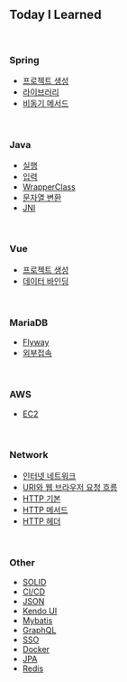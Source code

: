 ## Today I Learned  

<br>  

### Spring
- [프로젝트 생성](https://github.com/KEJ94/TIL/blob/main/Spring/프로젝트_생성.md)
- [라이브러리](https://github.com/KEJ94/TIL/blob/main/Spring/라이브러리.md)
- [비동기 메서드](https://github.com/KEJ94/TIL/blob/main/Spring/비동기_메서드.md)
<br>  

### Java
- [실행](https://github.com/KEJ94/TIL/blob/main/Java/실행.md)
- [입력](https://github.com/KEJ94/TIL/blob/main/Java/입력.md)
- [WrapperClass](https://github.com/KEJ94/TIL/blob/main/Java/WrapperClass.md)
- [문자열 변환](https://github.com/KEJ94/TIL/blob/main/Java/문자열_변환.md)
- [JNI](https://github.com/KEJ94/TIL/blob/main/Java/JNI.md)
<br>

### Vue
- [프로젝트 생성](https://github.com/KEJ94/TIL/blob/main/Vue/프로젝트_생성.md)
- [데이터 바인딩](https://github.com/KEJ94/TIL/blob/main/Vue/데이터_바인딩.md)
<br>

### MariaDB
- [Flyway](https://github.com/KEJ94/TIL/blob/main/MariaDB/Flyway.md)
- [외부접속](https://github.com/KEJ94/TIL/blob/main/MariaDB/외부접속.md)
<br>

### AWS
- [EC2](https://github.com/KEJ94/TIL/blob/main/AWS/EC2.md)
<br>

### Network
- [인터넷 네트워크](https://github.com/KEJ94/TIL/blob/main/Network/인터넷_네트워크.md)
- [URI와 웹 브라우저 요청 흐름](https://github.com/KEJ94/TIL/blob/main/Network/URI와_웹_브라우저_요청_흐름.md)
- [HTTP 기본](https://github.com/KEJ94/TIL/blob/main/Network/HTTP_기본.md)
- [HTTP 메서드](https://github.com/KEJ94/TIL/blob/main/Network/HTTP_메서드.md)
- [HTTP 헤더](https://github.com/KEJ94/TIL/blob/main/Network/HTTP_헤더.md)
<br>

### Other
 - [SOLID](https://github.com/KEJ94/TIL/blob/main/Other/SOLID.md)
 - [CI/CD](https://github.com/KEJ94/TIL/blob/main/Other/CI_CD.md)
 - [JSON](https://github.com/KEJ94/TIL/blob/main/Other/JSON.md)
 - [Kendo UI](https://github.com/KEJ94/TIL/blob/main/Other/Kendo_UI.md)
 - [Mybatis](https://github.com/KEJ94/TIL/blob/main/Other/Mybatis.md)
 - [GraphQL](https://github.com/KEJ94/TIL/blob/main/Other/GraphQL.md)
 - [SSO](https://github.com/KEJ94/TIL/blob/main/Other/SSO.md)
 - [Docker](https://github.com/KEJ94/TIL/blob/main/Other/Docker.md)
 - [JPA](https://github.com/KEJ94/TIL/blob/main/Other/JPA.md)
 - [Redis](https://github.com/KEJ94/TIL/blob/main/Other/Redis.md)
<br>
